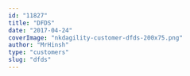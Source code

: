 ```yaml
---
id: "11827"
title: "DFDS"
date: "2017-04-24"
coverImage: "nkdagility-customer-dfds-200x75.png"
author: "MrHinsh"
type: "customers"
slug: "dfds"
---
```

